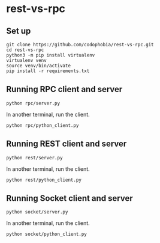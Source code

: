 # rest-vs-rpc

## Set up
```
git clone https://github.com/codophobia/rest-vs-rpc.git
cd rest-vs-rpc
python3 -m pip install virtualenv
virtualenv venv
source venv/bin/activate
pip install -r requirements.txt
```

## Running RPC client and server
```
python rpc/server.py
```
In another terminal, run the client.
```
python rpc/python_client.py
```

## Running REST client and server
```
python rest/server.py
```
In another terminal, run the client.
```
python rest/python_client.py
```

## Running Socket client and server
```
python socket/server.py
```
In another terminal, run the client.
```
python socket/python_client.py
```



